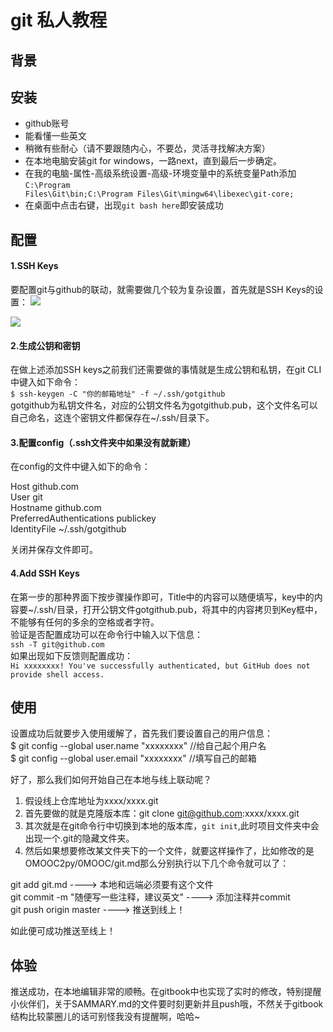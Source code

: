 # git 私人教程

## 背景

## 安装
- github账号
- 能看懂一些英文
- 稍微有些耐心（请不要跟随内心，不要怂，灵活寻找解决方案）
- 在本地电脑安装git for windows，一路next，直到最后一步确定。
- 在我的电脑-属性-高级系统设置-高级-环境变量中的系统变量Path添加<code>C:\Program Files\Git\bin;C:\Program Files\Git\mingw64\libexec\git-core;</code>
- 在桌面中点击右键，出现<code>git bash here</code>即安装成功

## 配置

#### 1.SSH Keys
要配置git与github的联动，就需要做几个较为复杂设置，首先就是SSH Keys的设置：
![](http://7xnnij.com1.z0.glb.clouddn.com/ssh8.jpg)

![](http://7xnnij.com1.z0.glb.clouddn.com/add-sshkey.jpg)

#### 2.生成公钥和密钥
在做上述添加SSH keys之前我们还需要做的事情就是生成公钥和私钥，在git CLI中键入如下命令：<br>
`$ ssh-keygen -C "你的邮箱地址" -f ~/.ssh/gotgithub`<br>
gotgithub为私钥文件名，对应的公钥文件名为gotgithub.pub，这个文件名可以自己命名，这连个密钥文件都保存在~/.ssh/目录下。<br>


#### 3.配置config（.ssh文件夹中如果没有就新建）
在config的文件中键入如下的命令：

Host github.com<br>
User git<br>
Hostname github.com<br>
PreferredAuthentications publickey<br>
IdentityFile ~/.ssh/gotgithub

关闭并保存文件即可。

#### 4.Add SSH Keys
在第一步的那种界面下按步骤操作即可，Title中的内容可以随便填写，key中的内容要~/.ssh/目录，打开公钥文件gotgithub.pub，将其中的内容拷贝到Key框中，不能够有任何的多余的空格或者字符。
<br>
验证是否配置成功可以在命令行中输入以下信息：<br>
`ssh -T git@github.com`<br>
如果出现如下反馈则配置成功：<br>
`Hi xxxxxxxx! You've successfully authenticated, but GitHub does not provide shell access.`<br>

## 使用
设置成功后就要步入使用缓解了，首先我们要设置自己的用户信息：<br>
$ git config --global user.name "xxxxxxxx"          //给自己起个用户名<br>
$ git config --global user.email  "xxxxxxxx"       //填写自己的邮箱

好了，那么我们如何开始自己在本地与线上联动呢？

1. 假设线上仓库地址为xxxx/xxxx.git 
2. 首先要做的就是克隆版本库：git clone git@github.com:xxxx/xxxx.git
3. 其次就是在git命令行中切换到本地的版本库，`git init`,此时项目文件夹中会出现一个.git的隐藏文件夹。
4. 然后如果想要修改某文件夹下的一个文件，就要这样操作了，比如修改的是OMOOC2py/0MOOC/git.md那么分别执行以下几个命令就可以了：

git add git.md ----> 本地和远端必须要有这个文件<br>
git commit -m "随便写一些注释，建议英文" ----> 添加注释并commit<br>
git push origin master ----> 推送到线上！

如此便可成功推送至线上！



## 体验
推送成功，在本地编辑非常的顺畅。在gitbook中也实现了实时的修改，特别提醒小伙伴们，关于SAMMARY.md的文件要时刻更新并且push哦，不然关于gitbook结构比较蒙圈儿的话可别怪我没有提醒啊，哈哈~
